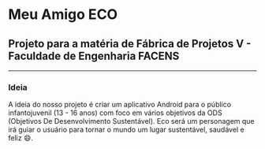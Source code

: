 # Meu Amigo ECO

<h2> Projeto para a matéria de Fábrica de Projetos V - Faculdade de Engenharia FACENS </h2>

-------------------------------------------------------------------------------------------------------------------------------------------------------------------------

<h3>Ideia</h3>

A ideia do nosso projeto é criar um aplicativo Android para o público infantojuvenil (13 - 16 anos) com foco em vários objetivos da ODS (Objetivos De Desenvolvimento Sustentável). Eco será um personagem que irá guiar o usuário para tornar o mundo um lugar sustentável, saudável e feliz 😄.

